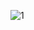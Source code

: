 ![1](https://github.com/Laith-AboShamat/BidEase/assets/168965083/ddcb49a2-14fa-4ab1-99aa-870ed5109d3c)
